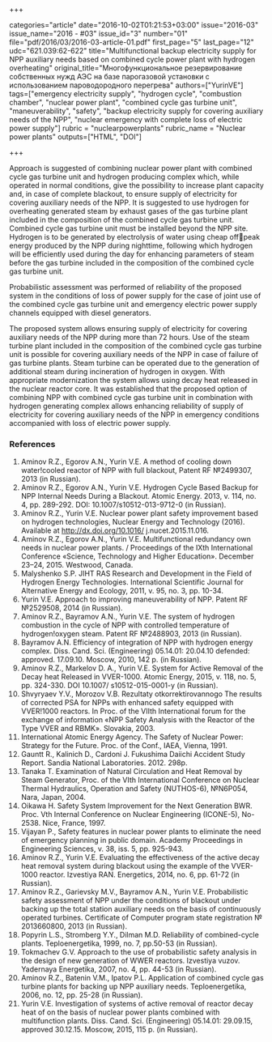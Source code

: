 +++

categories="article"
date="2016-10-02T01:21:53+03:00"
issue="2016-03"
issue_name="2016 - #03"
issue_id="3"
number="01"
file="pdf/2016/03/2016-03-article-01.pdf"
first_page="5"
last_page="12"
udc="621.039:62-622"
title="Multifunctional backup electricity supply for NPP auxiliary needs based on combined cycle power plant with hydrogen overheating"
original_title="Многофункциональное резервирование собственных нужд АЭС на базе парогазовой установки с использованием пароводородного перегрева"
authors=["YurinVE"]
tags=["emergency electricity supply", "hydrogen cycle", "combustion chamber", "nuclear power plant", "combined cycle gas turbine unit", "maneuverability", "safety", "backup electricity supply for covering auxiliary needs of the NPP", "nuclear emergency with complete loss of electric power supply"]
rubric = "nuclearpowerplants"
rubric_name = "Nuclear power plants"
outputs=["HTML", "DOI"]

+++

Approach is suggested of combining nuclear power plant with combined cycle gas turbine
unit and hydrogen producing complex which, while operated in normal conditions, give the
possibility to increase plant capacity and, in case of complete blackout, to ensure supply of
electricity for covering auxiliary needs of the NPP. It is suggested to use hydrogen for
overheating generated steam by exhaust gases of the gas turbine plant included in the
composition of the combined cycle gas turbine unit. Combined cycle gas turbine unit must
be installed beyond the NPP site. Hydrogen is to be generated by electrolysis of water using
cheap offpeak energy produced by the NPP during nighttime, following which hydrogen
will be efficiently used during the day for enhancing parameters of steam before the gas
turbine included in the composition of the combined cycle gas turbine unit.

Probabilistic assessment was performed of reliability of the proposed system in the
conditions of loss of power supply for the case of joint use of the combined cycle gas turbine
unit and emergency electric power supply channels equipped with diesel generators.

The proposed system allows ensuring supply of electricity for covering auxiliary needs
of the NPP during more than 72 hours. Use of the steam turbine plant included in the
composition of the combined cycle gas turbine unit is possible for covering auxiliary needs
of the NPP in case of failure of gas turbine plants. Steam turbine can be operated due to
the generation of additional steam during incineration of hydrogen in oxygen. With
appropriate modernization the system allows using decay heat released in the nuclear reactor
core. It was established that the proposed option of combining NPP with combined cycle
gas turbine unit in combination with hydrogen generating complex allows enhancing
reliability of supply of electricity for covering auxiliary needs of the NPP in emergency
conditions accompanied with loss of electric power supply.

### References

1. Aminov R.Z., Egorov A.N., Yurin V.E. A method of cooling down water!cooled reactor of NPP with full blackout, Patent RF №2499307, 2013 (in Russian).
2. Aminov R.Z., Egorov A.N., Yurin V.E. Hydrogen Cycle Based Backup for NPP Internal Needs During a Blackout. Atomic Energy. 2013, v. 114, no. 4, pp. 289-292. DOI: 10.1007/s10512-013-9712-0 (in Russian).
3. Aminov R.Z., Yurin V.E. Nuclear power plant safety improvement based on hydrogen technologies, Nuclear Energy and Technology (2016). Available at http://dx.doi.org/10.1016/ j.nucet.2015.11.016.
4. Aminov R.Z., Egorov A.N., Yurin V.E. Multifunctional redundancy own needs in nuclear power plants. / Proceedings of the IXth International Conference «Science, Technology and Higher Education». December 23–24, 2015. Westwood, Canada.
5. Malyshenko S.P. JIHT RAS Research and Development in the Field of Hydrogen Energy Technologies. International Scientific Journal for Alternative Energy and Ecology, 2011, v. 95, no. 3, pp. 10-34.
6. Yurin V.E. Approach to improving maneuverability of NPP. Patent RF №2529508, 2014 (in Russian).
7. Aminov R.Z., Bayramov A.N., Yurin V.E. The system of hydrogen combustion in the cycle of NPP with controlled temperature of hydrogen!oxygen steam. Patent RF №2488903, 2013 (in Russian).
8. Bayramov A.N. Efficiency of integration of NPP with hydrogen energy complex. Diss. Cand. Sci. (Engineering) 05.14.01: 20.04.10 defended: approved. 17.09.10. Moscow, 2010, 142 p. (in Russian).
9. Aminov R.Z., Markelov D. A., Yurin V.E. System for Active Removal of the Decay heat Released in VVER-1000. Atomic Energy, 2015, v. 118, no. 5, pp. 324-330. DOI 10.1007/ s10512-015-0001-y (in Russian).
10. Shvyryaev Y.V., Morozov V.B. Rezultaty otkorrektirovannogo The results of corrected PSA for NPPs with enhanced safety equipped with VVER!1000 reactors. In Proc. of the VIIth International forum for the exchange of information «NPP Safety Analysis with the Reactor of the Type VVER and RBMK». Slovakia, 2003.
11. International Atomic Energy Agency. The Safety of Nuclear Power: Strategy for the Future. Proc. of the Conf., IAEA, Vienna, 1991.
12. Gauntt R., Kalinich D., Cardoni J. Fukushima Daiichi Accident Study Report. Sandia National Laboratories. 2012. 298p.
13. Tanaka T. Examination of Natural Circulation and Heat Removal by Steam Generator, Proc. of the VIth International Conference on Nuclear Thermal Hydraulics, Operation and Safety (NUTHOS-6), №N6P054, Nara, Japan, 2004.
14. Oikawa H. Safety System Improvement for the Next Generation BWR. Proc. Vth Internal Conference on Nuclear Engineering (ICONE-5), No-2538. Nice, France, 1997.
15. Vijayan P., Safety features in nuclear power plants to eliminate the need of emergency planning in public domain. Academy Proceedings in Engineering Sciences, v. 38, iss. 5, pp. 925-943.
16. Aminov R.Z., Yurin V.E. Evaluating the effectiveness of the active decay heat removal system during blackout using the example of the VVER-1000 reactor. Izvestiya RAN. Energetics, 2014, no. 6, pp. 61-72 (in Russian).
17. Aminov R.Z., Garievsky M.V., Bayramov A.N., Yurin V.E. Probabilistic safety assessment of NPP under the conditions of blackout under backing up the total station auxiliary needs on the basis of continuously operated turbines. Certificate of Computer program state registration № 2013660800, 2013 (in Russian).
18. Popyrin L.S., Stromberg Y.Y., Dilman M.D. Reliability of combined-cycle plants. Teploenergetika, 1999, no. 7, pp.50-53 (in Russian).
19. Tokmachev G.V. Approach to the use of probabilistic safety analysis in the design of new generation of WWER reactors. Izvestiya vuzov. Yadernaya Energetika, 2007, no. 4, pp. 44-53
(in Russian).
20. Aminov R.Z., Batenin V.M., Ipatov P.L. Application of combined cycle gas turbine plants for backing up NPP auxiliary needs. Teploenergetika, 2006, no. 12, pp. 25-28 (in Russian).
21. Yurin V.E. Investigation of systems of active removal of reactor decay heat of on the basis of nuclear power plants combined with multifunction plants. Diss. Cand. Sci. (Engineering) 05.14.01: 29.09.15, approved 30.12.15. Moscow, 2015, 115 p. (in Russian).